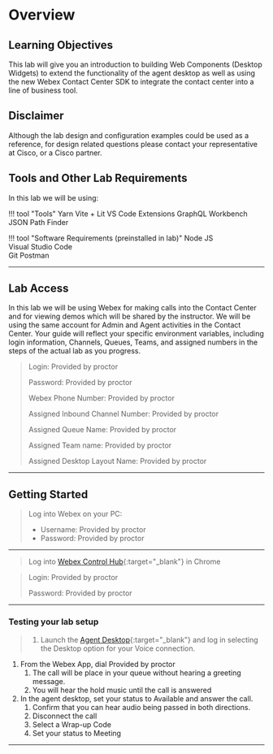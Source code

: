 # Overview

## Learning Objectives

This lab will give you an introduction to building Web Components (Desktop Widgets) to extend the functionality of the agent desktop as well as using the new Webex Contact Center SDK to integrate the contact center into a line of business tool.

## Disclaimer

Although the lab design and configuration examples could be used as a reference, for design related questions please contact your representative at Cisco, or a Cisco partner.

## Tools and Other Lab Requirements
In this lab we will be using:
<div class="grid" markdown>
!!! tool "Tools"
    Yarn  
    Vite + Lit  
    VS Code Extensions  
    GraphQL Workbench    
    JSON Path Finder  

!!! tool "Software Requirements (preinstalled in lab)"
    Node JS  
    Visual Studio Code  
    Git
    Postman
</div>

---

## Lab Access
In this lab we will be using Webex for making calls into the Contact Center and for viewing demos which will be shared by the instructor.  We will be using the same account for Admin and Agent activities in the Contact Center.  Your guide will reflect your specific environment variables, including login information, Channels, Queues, Teams, and assigned numbers in the steps of the actual lab as you progress.


> Login: <copy><w class="login">Provided by proctor</w></copy>
> 
> Password: <copy><w class="PW">Provided by proctor</w></copy>
>
> Webex Phone Number: <copy><w class="WxC">Provided by proctor</w></copy>
> 
> Assigned Inbound Channel Number: <copy><w class="dn">Provided by proctor</w></copy>
>
> Assigned Queue Name: <copy><w class="Queue">Provided by proctor</w></copy>
>
> Assigned Team name: <copy><w class="Team">Provided by proctor</w></copy>
>
> Assigned Desktop Layout Name: <copy><w class="layoutName">Provided by proctor</w></copy>

---


## Getting Started

> Log into Webex on your PC:
>
> - Username: <copy><w class="login">Provided by proctor</w></copy>
> - Password: <copy><w class="PW">Provided by proctor</w></copy>
> 

---
> Log into [Webex Control Hub](https://admin.webex.com){:target="_blank"} in Chrome

> Login: <copy><w class="login">Provided by proctor</w></copy>
> 
> Password: <copy><w class="PW">Provided by proctor</w></copy>

---
### Testing your lab setup
> 1. Launch the [Agent Desktop](https://desktop.wxcc-us1.cisco.com/){:target="_blank"} and log in selecting the Desktop option for your Voice connection.
1. From the Webex App, dial <copy><w class="dn">Provided by proctor</w></copy>
      1. The call will be place in your queue without hearing a greeting message.
      2. You will hear the hold music until the call is answered
2. In the agent desktop, set your status to Available and answer the call.
      1. Confirm that you can hear audio being passed in both directions.
      2. Disconnect the call
      3. Select a Wrap-up Code
      4. Set your status to Meeting
---
